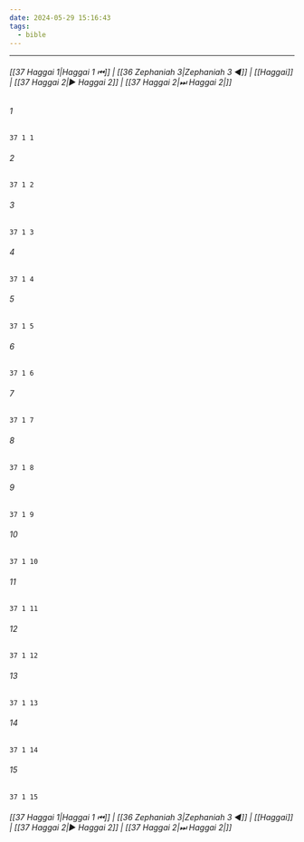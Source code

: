 ```yaml
---
date: 2024-05-29 15:16:43
tags:
  - bible
---
```

___

###### [[37 Haggai 1|Haggai 1 ⏮]] | [[36 Zephaniah 3|Zephaniah 3 ◀]] | [[Haggai]] | [[37 Haggai 2|▶ Haggai 2]] | [[37 Haggai 2|⏭ Haggai 2|]]

###### 1
``` verse
37 1 1 
```
###### 2
``` verse
37 1 2 
```
###### 3
``` verse
37 1 3 
```
###### 4
``` verse
37 1 4 
```
###### 5
``` verse
37 1 5 
```
###### 6
``` verse
37 1 6 
```
###### 7
``` verse
37 1 7 
```
###### 8
``` verse
37 1 8 
```
###### 9
``` verse
37 1 9 
```
###### 10
``` verse
37 1 10 
```
###### 11
``` verse
37 1 11 
```
###### 12
``` verse
37 1 12 
```
###### 13
``` verse
37 1 13 
```
###### 14
``` verse
37 1 14 
```
###### 15
``` verse
37 1 15 
```

###### [[37 Haggai 1|Haggai 1 ⏮]] | [[36 Zephaniah 3|Zephaniah 3 ◀]] | [[Haggai]] | [[37 Haggai 2|▶ Haggai 2]] | [[37 Haggai 2|⏭ Haggai 2|]]

